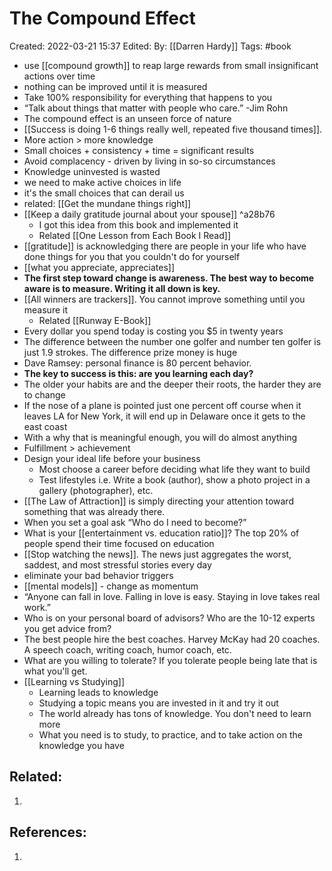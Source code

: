 # The Compound Effect
Created: 2022-03-21 15:37
Edited: 
By: [[Darren Hardy]]
Tags: #book 

- use [[compound growth]] to reap large rewards from small insignificant actions over time
- nothing can be improved until it is measured
- Take 100% responsibility for everything that happens to you
-   “Talk about things that matter with people who care.” -Jim Rohn
-  The compound effect is an unseen force of nature
-   [[Success is doing 1-6 things really well, repeated five thousand times]].
-   More action > more knowledge
-   Small choices + consistency + time = significant results
-  Avoid complacency - driven by living in so-so circumstances
-   Knowledge uninvested is wasted
- we need to make active choices in life
- it's the small choices that can derail us
- related: [[Get the mundane things right]]
- [[Keep a daily gratitude journal about your spouse]] ^a28b76
	- I got this idea from this book and implemented it
	- Related [[One Lesson from Each Book I Read]]
- [[gratitude]] is acknowledging there are people in your life who have done things for you that you couldn't do for yourself
-   [[what you appreciate, appreciates]]
-   **The first step toward change is awareness. The best way to become aware is to measure. Writing it all down is key.**
-   [[All winners are trackers]]. You cannot improve something until you measure it
	- Related [[Runway E-Book]]
-   Every dollar you spend today is costing you $5 in twenty years
-   The difference between the number one golfer and number ten golfer is just 1.9 strokes. The difference prize money is huge
-   Dave Ramsey: personal finance is 80 percent behavior.
-   **The key to success is this: are you learning each day?**
-   The older your habits are and the deeper their roots, the harder they are to change
-   If the nose of a plane is pointed just one percent off course when it leaves LA for New York, it will end up in Delaware once it gets to the east coast
- With a why that is meaningful enough, you will do almost anything
- Fulfillment > achievement
- Design your ideal life before your business
	- Most choose a career before deciding what life they want to build
	- Test lifestyles i.e. Write a book (author), show a photo project in a gallery (photographer), etc.
- [[The Law of Attraction]] is simply directing your attention toward something that was already there.
-   When you set a goal ask “Who do I need to become?”
-   What is your [[entertainment vs. education ratio]]? The top 20% of people spend their time focused on education
-   [[Stop watching the news]]. The news just aggregates the worst, saddest, and most stressful stories every day
- eliminate your bad behavior triggers
- [[mental models]] - change as momentum
-   “Anyone can fall in love. Falling in love is easy. Staying in love takes real work.”
-   Who is on your personal board of advisors? Who are the 10-12 experts you get advice from?
-   The best people hire the best coaches. Harvey McKay had 20 coaches. A speech coach, writing coach, humor coach, etc.
-   What are you willing to tolerate? If you tolerate people being late that is what you'll get.
- [[Learning vs Studying]]
	- Learning leads to knowledge
	- Studying a topic means you are invested in it and try it out
	- The world already has tons of knowledge. You don't need to learn more
	- What you need is to study, to practice, and to take action on the knowledge you have

## Related:
1. 

## References:
1. 